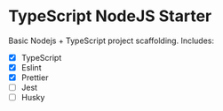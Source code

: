 # TypeScript NodeJS Starter

Basic Nodejs + TypeScript project scaffolding. Includes:

- [x] TypeScript
- [x] Eslint
- [x] Prettier
- [ ] Jest
- [ ] Husky
